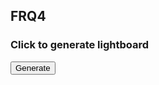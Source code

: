 ## FRQ4

<script>

function generate() {
    console.log("button clicked");
    fetch("https://hetvitrivedi.tk/api/lightboard/", {"method": "GET"})
    // response is a RESTful "promise" on any successful fetch
    .then(response => {
        // check for response errors
        if (response.status !== 200) {
            error("GET API response failure: " + response.status)
            return;  // api failure
        }
        // valid response will have JSON data
        response.json().then(data => {

        console.log(data);
        //clear previous results
        document.getElementById("result").innerHTML = "";

        var board = data[0];
        console.log(board);

        // print generation number
        // var text = document.createTextNode("Generation " + (parseInt(b)));
        // document.getElementById("result").appendChild(text);

        // var table = document.createElement("table");
        // table.setAttribute("border", "1");
        // table.setAttribute("style", "border-collapse: collapse;");
        // var tableBody = document.createElement("tbody");

        // for (var i = 0; i < board.lights.length; i++) {
        //     var row = document.createElement("tr");
        //     for (var j = 0; j < board.lights[i].length; j++) {
        //     var cell = document.createElement("td");
        //     var cellText = document.createTextNode(board.lights[i][j].on);
        //     // set color of cell based on rgb hex code if light is on
        //     if (board.lights[i][j].on) {
        //         cell.setAttribute("style", "background-color: " + board.lights[i][j].rgb);
        //     }
        //     cell.appendChild(cellText);
        //     row.appendChild(cell);
        //     }
        //     tableBody.appendChild(row);
        // }
        // table.appendChild(tableBody);
        // document.getElementById("result").appendChild(table);
        // }
        })
        // catch fetch errors
        .catch(err => {
            error(err + " " );
        });
    }
}

</script>

### Click to generate lightboard

<button onclick="generate()">Generate</button>
<div id="result">
